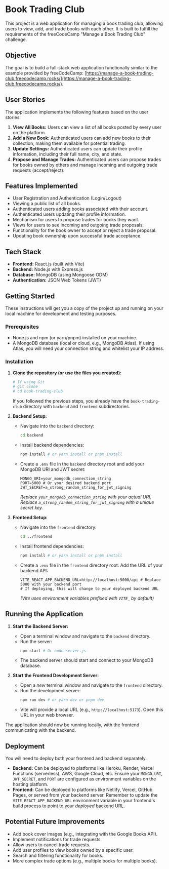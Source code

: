 # Book Trading Club

This project is a web application for managing a book trading club, allowing users to view, add, and trade books with each other. It is built to fulfill the requirements of the freeCodeCamp "Manage a Book Trading Club" challenge.

## Objective

The goal is to build a full-stack web application functionally similar to the example provided by freeCodeCamp: [https://manage-a-book-trading-club.freecodecamp.rocks/](https://manage-a-book-trading-club.freecodecamp.rocks/).

## User Stories

The application implements the following features based on the user stories:

1.  **View All Books:** Users can view a list of all books posted by every user on the platform.
2.  **Add a New Book:** Authenticated users can add new books to their collection, making them available for potential trading.
3.  **Update Settings:** Authenticated users can update their profile information, including their full name, city, and state.
4.  **Propose and Manage Trades:** Authenticated users can propose trades for books owned by others and manage incoming and outgoing trade requests (accept/reject).

## Features Implemented

* User Registration and Authentication (Login/Logout)
* Viewing a public list of all books.
* Authenticated users adding books associated with their account.
* Authenticated users updating their profile information.
* Mechanism for users to propose trades for books they want.
* Views for users to see incoming and outgoing trade proposals.
* Functionality for the book owner to accept or reject a trade proposal.
* Updating book ownership upon successful trade acceptance.

## Tech Stack

* **Frontend:** React.js (built with Vite)
* **Backend:** Node.js with Express.js
* **Database:** MongoDB (using Mongoose ODM)
* **Authentication:** JSON Web Tokens (JWT)

## Getting Started

These instructions will get you a copy of the project up and running on your local machine for development and testing purposes.

### Prerequisites

* Node.js and npm (or yarn/pnpm) installed on your machine.
* A MongoDB database (local or cloud, e.g., MongoDB Atlas). If using Atlas, you will need your connection string and whitelist your IP address.

### Installation

1.  **Clone the repository (or use the files you created):**
    ```bash
    # If using Git
    # git clone
    # cd book-trading-club
    ```
    If you followed the previous steps, you already have the `book-trading-club` directory with `backend` and `frontend` subdirectories.

2.  **Backend Setup:**
    * Navigate into the `backend` directory:
        ```bash
        cd backend
        ```
    * Install backend dependencies:
        ```bash
        npm install # or yarn install or pnpm install
        ```
    * Create a `.env` file in the `backend` directory root and add your MongoDB URI and JWT secret:
        ```env
        MONGO_URI=your_mongodb_connection_string
        PORT=5000 # Or your desired backend port
        JWT_SECRET=a_strong_random_string_for_jwt_signing
        ```
        *Replace `your_mongodb_connection_string` with your actual URI.*
        *Replace `a_strong_random_string_for_jwt_signing` with a unique secret key.*

3.  **Frontend Setup:**
    * Navigate into the `frontend` directory:
        ```bash
        cd ../frontend
        ```
    * Install frontend dependencies:
        ```bash
        npm install # or yarn install or pnpm install
        ```
    * Create a `.env` file in the `frontend` directory root. Add the URL of your backend API:
        ```env
        VITE_REACT_APP_BACKEND_URL=http://localhost:5000/api # Replace 5000 with your backend port
        # If deploying, this will change to your deployed backend URL
        ```
        *(Vite uses environment variables prefixed with `VITE_` by default)*

## Running the Application

1.  **Start the Backend Server:**
    * Open a terminal window and navigate to the `backend` directory.
    * Run the server:
        ```bash
        npm start # Or node server.js
        ```
    * The backend server should start and connect to your MongoDB database.

2.  **Start the Frontend Development Server:**
    * Open a *new* terminal window and navigate to the `frontend` directory.
    * Run the development server:
        ```bash
        npm run dev # or yarn dev or pnpm dev
        ```
    * Vite will provide a local URL (e.g., `http://localhost:5173`). Open this URL in your web browser.

The application should now be running locally, with the frontend communicating with the backend.

## Deployment

You will need to deploy both your frontend and backend separately.

* **Backend:** Can be deployed to platforms like Heroku, Render, Vercel Functions (serverless), AWS, Google Cloud, etc. Ensure your `MONGO_URI`, `JWT_SECRET`, and `PORT` are configured as environment variables on the hosting platform.
* **Frontend:** Can be deployed to platforms like Netlify, Vercel, GitHub Pages, or served from your backend server. Remember to update the `VITE_REACT_APP_BACKEND_URL` environment variable in your frontend's build process to point to your *deployed* backend URL.

## Potential Future Improvements

* Add book cover images (e.g., integrating with the Google Books API).
* Implement notifications for trade requests.
* Allow users to cancel trade requests.
* Add user profiles to view books owned by a specific user.
* Search and filtering functionality for books.
* More complex trade options (e.g., multiple books for multiple books).

